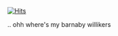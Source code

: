 [![Hits](https://hits.seeyoufarm.com/api/count/incr/badge.svg?url=https%3A%2F%2Fgithub.com%2Fmeowsling&count_bg=%2359CFB8&title_bg=%23547970&icon=&icon_color=%23E7E7E7&title=fishes&edge_flat=true)](https://hits.seeyoufarm.com)

    
..   ohh where's my barnaby willikers
